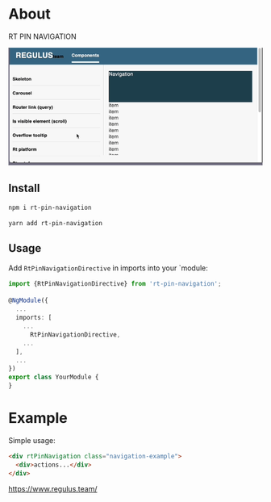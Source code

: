 # About
RT PIN NAVIGATION

![](/projects/rt-pin-navigation/rt-pin-navigation.gif)

## Install
```bash
npm i rt-pin-navigation
```

```bash
yarn add rt-pin-navigation
```


## Usage

Add `RtPinNavigationDirective` in imports into your `module:

```ts
import {RtPinNavigationDirective} from 'rt-pin-navigation';

@NgModule({
  ...
  imports: [
    ...
      RtPinNavigationDirective,
    ...
  ],
  ...
})
export class YourModule {
}  
```

# Example

Simple usage:
```html
<div rtPinNavigation class="navigation-example">
  <div>actions...</div>
</div>
```

https://www.regulus.team/

